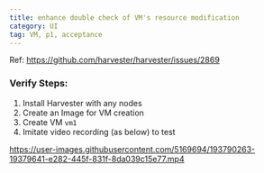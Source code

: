 ```yaml
---
title: enhance double check of VM's resource modification
category: UI
tag: VM, p1, acceptance
---
```

Ref: https://github.com/harvester/harvester/issues/2869


### Verify Steps:
1. Install Harvester with any nodes
1. Create an Image for VM creation
1. Create VM `vm1`
1. Imitate video recording (as below) to test

https://user-images.githubusercontent.com/5169694/193790263-19379641-e282-445f-831f-8da039c15e77.mp4
